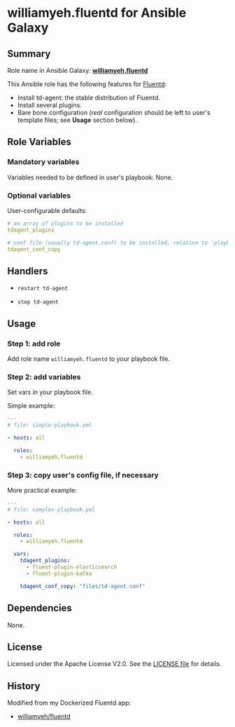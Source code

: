 
williamyeh.fluentd for Ansible Galaxy
============


## Summary

Role name in Ansible Galaxy: **[williamyeh.fluentd](https://galaxy.ansible.com/list#/roles/2269)**

This Ansible role has the following features for [Fluentd](http://www.fluentd.org/):

 - Install td-agent: the stable distribution of Fluentd.
 - Install several plugins.
 - Bare bone configuration (*real* configuration should be left to user's template files; see **Usage** section below).



## Role Variables

### Mandatory variables

Variables needed to be defined in user's playbook: None.


### Optional variables

User-configurable defaults:

```yaml
# an array of plugins to be installed
tdagent_plugins

# conf file (usually td-agent.conf) to be installed, relative to `playbook_dir`
tdagent_conf_copy
```



## Handlers

- `restart td-agent`

- `stop td-agent`




## Usage


### Step 1: add role

Add role name `williamyeh.fluentd` to your playbook file.


### Step 2: add variables

Set vars in your playbook file.

Simple example:

```yaml
---
# file: simple-playbook.yml

- hosts: all

  roles:
    - williamyeh.fluentd
```


### Step 3: copy user's config file, if necessary


More practical example:

```yaml
---
# file: complex-playbook.yml

- hosts: all

  roles:
    - williamyeh.fluentd

  vars:
    tdagent_plugins:
      - fluent-plugin-elasticsearch
      - fluent-plugin-kafka

    tdagent_conf_copy: "files/td-agent.conf"
```


## Dependencies

None.


## License

Licensed under the Apache License V2.0. See the [LICENSE file](LICENSE) for details.


## History

Modified from my Dockerized Fluentd app:

  - [williamyeh/fluentd](https://github.com/William-Yeh/docker-fluentd)
